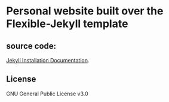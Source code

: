 # Personal website built over the Flexible-Jekyll template

## source code:
[Jekyll Installation Documentation](https://jekyllrb.com/docs/installation/).

## License
GNU General Public License v3.0
